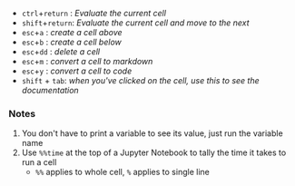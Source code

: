 - `ctrl`+`return` : _Evaluate the current cell_
- `shift`+`return`: _Evaluate the current cell and move to the next_
- `esc`+`a` : _create a cell above_
- `esc`+`b` : _create a cell below_
- `esc`+`dd` : _delete a cell_
- `esc`+`m` : _convert a cell to markdown_
- `esc`+`y` : _convert a cell to code_
- `shift` + `tab`: _when you've clicked on the cell, use this to see the documentation_
### Notes
1. You don't have to print a variable to see its value, just run the variable name
2. Use `%%time` at the top of a Jupyter Notebook to tally the time it takes to run a cell
	- `%%` applies to whole cell, `%` applies to single line 